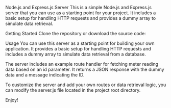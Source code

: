 Node.js and Express.js Server
This is a simple Node.js and Express.js server that you can use as a starting point for your project. It includes a basic setup for handling HTTP requests and provides a dummy array to simulate data retrieval.

Getting Started
Clone the repository or download the source code:

Usage
You can use this server as a starting point for building your own application. It provides a basic setup for handling HTTP requests and includes a dummy array to simulate data retrieval from a database.

The server includes an example route handler for fetching meter reading data based on an id parameter. It returns a JSON response with the dummy data and a message indicating the ID.

To customize the server and add your own routes or data retrieval logic, you can modify the server.js file located in the project root directory.

Enjoy!

